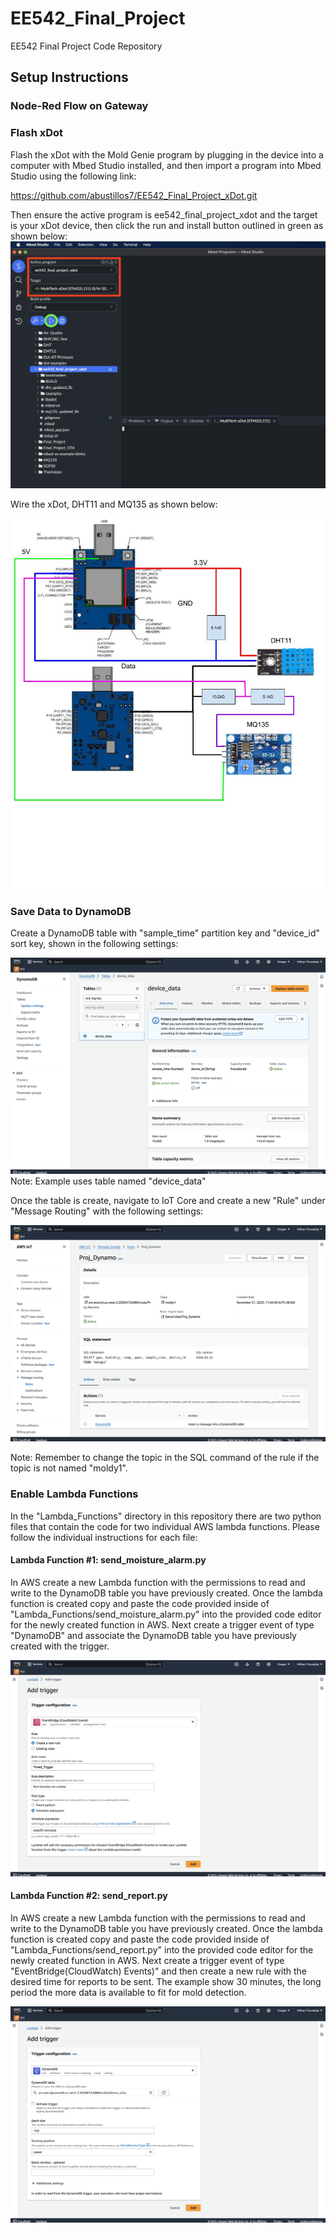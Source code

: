 # EE542_Final_Project
EE542 Final Project Code Repository

## Setup Instructions
### Node-Red Flow on Gateway


### Flash xDot
Flash the xDot with the Mold Genie program by plugging in the device into a computer with Mbed Studio installed, and then import a program into Mbed Studio using the following link:

https://github.com/abustillos7/EE542_Final_Project_xDot.git

Then ensure the active program is ee542_final_project_xdot and the target is your xDot device, then click the run and install button outlined in green as shown below:
![alt text](https://github.com/abustillos7/EE542_Final_Project/blob/main/Pictures/Mbed_Flash.png?raw=true)

Wire the xDot, DHT11 and MQ135 as shown below:

![alt text](https://github.com/abustillos7/EE542_Final_Project/blob/main/Pictures/xDot%20Setup.jpg?raw=true)

### Save Data to DynamoDB
Create a DynamoDB table with "sample_time" partition key and "device_id" sort key, shown in the following settings:

![alt text](https://github.com/abustillos7/EE542_Final_Project/blob/main/Pictures/DynamoDB_Settings.png?raw=true)
Note: Example uses table named "device_data"

Once the table is create, navigate to IoT Core and create a new "Rule" under "Message Routing" with the following settings:

![alt text](https://github.com/abustillos7/EE542_Final_Project/blob/main/Pictures/Insert_Rule.png?raw=true)

Note: Remember to change the topic in the SQL command of the rule if the topic is not named "moldy1".

### Enable Lambda Functions
In the "Lambda_Functions" directory in this repository there are two python files that contain the code for two individual AWS lambda functions. Please follow the individual instructions for each file:

#### Lambda Function #1: send_moisture_alarm.py
In AWS create a new Lambda function with the permissions to read and write to the DynamoDB table you have previously created. Once the lambda function is created copy and paste the code provided inside of "Lambda_Functions/send_moisture_alarm.py" into the provided code editor for the newly created function in AWS. Next create a trigger event of type "DynamoDB" and associate the DynamoDB table you have previously created with the trigger.

![alt text](https://github.com/abustillos7/EE542_Final_Project/blob/main/Pictures/Alarm_Trigger.png?raw=true)

#### Lambda Function #2: send_report.py
In AWS create a new Lambda function with the permissions to read and write to the DynamoDB table you have previously created. Once the lambda function is created copy and paste the code provided inside of "Lambda_Functions/send_report.py" into the provided code editor for the newly created function in AWS. Next create a trigger event of type "EventBridge(CloudWatch) Events)" and then create a new rule with the desired time for reports to be sent. The example show 30 minutes, the long period the more data is available to fit for mold detection.

![alt text](https://github.com/abustillos7/EE542_Final_Project/blob/main/Pictures/Report_Trigger.png?raw=true)
